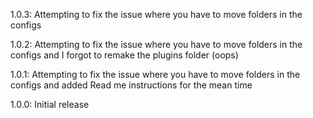 1.0.3: Attempting to fix the issue where you have to move folders in the configs

1.0.2: Attempting to fix the issue where you have to move folders in the configs and I forgot to remake the plugins folder (oops)

1.0.1: Attempting to fix the issue where you have to move folders in the configs and added Read me instructions for the mean time

1.0.0: Initial release
